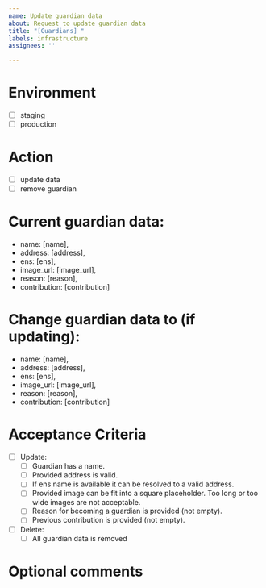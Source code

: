 ```yaml
---
name: Update guardian data
about: Request to update guardian data
title: "[Guardians] "
labels: infrastructure
assignees: ''

---
```


# Environment
- [ ] staging
- [ ] production

# Action
- [ ] update data
- [ ] remove guardian

# Current guardian data:
- name: [name],
- address: [address],
- ens: [ens],
- image_url: [image_url],
- reason: [reason],
- contribution: [contribution]

# Change guardian data to (if updating):
- name: [name],
- address: [address],
- ens: [ens],
- image_url: [image_url],
- reason: [reason],
- contribution: [contribution]

# Acceptance Criteria
- [ ] Update:
  - [ ] Guardian has a name.
  - [ ] Provided address is valid.
  - [ ] If ens name is available it can be resolved to a valid address.
  - [ ] Provided image can be fit into a square placeholder. Too long or too wide images are not acceptable.
  - [ ] Reason for becoming a guardian is provided (not empty). 
  - [ ] Previous contribution is provided (not empty).
- [ ] Delete:
  - [ ] All guardian data is removed

# Optional comments

